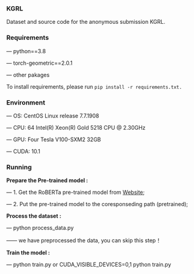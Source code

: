 
### KGRL 

Dataset and source code for the anonymous submission KGRL.


### Requirements

— python==3.8

— torch-geometric==2.0.1

— other pakages

To install requirements, please run `pip install -r requirements.txt.`


### Environment

— OS: CentOS Linux release 7.7.1908

— CPU: 64 Intel(R) Xeon(R) Gold 5218 CPU @ 2.30GHz

— GPU: Four Tesla V100-SXM2 32GB

— CUDA: 10.1


### Running

**Prepare the Pre-trained model :**

— 1. Get the RoBERTa pre-trained model from [Website](https://huggingface.co/roberta-base);



— 2. Put the pre-trained model to the coresponseding path (pretrained);



**Process the dataset :** 

 —  python process_data.py 

 —— we have preprocessed the data, you can skip this step！


**Train the model :** 

 —  python train.py or CUDA_VISIBLE_DEVICES=0,1 python train.py










